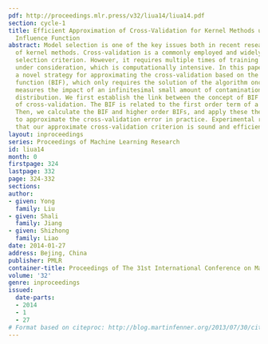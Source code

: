 ```yaml
---
pdf: http://proceedings.mlr.press/v32/liua14/liua14.pdf
section: cycle-1
title: Efficient Approximation of Cross-Validation for Kernel Methods using Bouligand
  Influence Function
abstract: Model selection is one of the key issues both in recent research and application
  of kernel methods. Cross-validation is a commonly employed and widely accepted model
  selection criterion. However, it requires multiple times of training the algorithm
  under consideration, which is computationally intensive. In this paper, we present
  a novel strategy for approximating the cross-validation based on the Bouligand influence
  function (BIF), which only requires the solution of the algorithm once. The BIF
  measures the impact of an infinitesimal small amount of contamination of the original
  distribution. We first establish the link between the concept of BIF and the concept
  of cross-validation. The BIF is related to the first order term of a Taylor expansion.
  Then, we calculate the BIF and higher order BIFs, and apply these theoretical results
  to approximate the cross-validation error in practice. Experimental results demonstrate
  that our approximate cross-validation criterion is sound and efficient.
layout: inproceedings
series: Proceedings of Machine Learning Research
id: liua14
month: 0
firstpage: 324
lastpage: 332
page: 324-332
sections: 
author:
- given: Yong
  family: Liu
- given: Shali
  family: Jiang
- given: Shizhong
  family: Liao
date: 2014-01-27
address: Bejing, China
publisher: PMLR
container-title: Proceedings of The 31st International Conference on Machine Learning
volume: '32'
genre: inproceedings
issued:
  date-parts:
  - 2014
  - 1
  - 27
# Format based on citeproc: http://blog.martinfenner.org/2013/07/30/citeproc-yaml-for-bibliographies/
---
```

